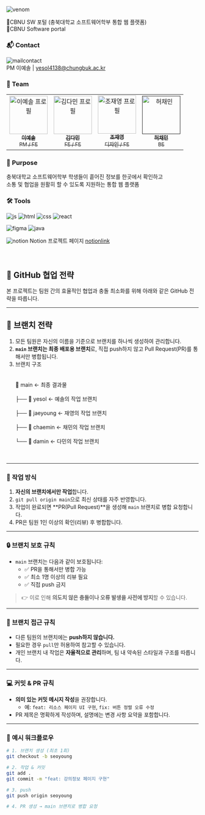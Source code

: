 ![venom](https://capsule-render.vercel.app/api?type=venom&height=200&text=4%20WARD%20&fontSize=70&color=0:8871e5,100:b678c4&stroke=b678c4)

🔹CBNU SW 포털 (충북대학교 소프트웨어학부 통합 웹 플랫폼) <br>
🔹CBNU Software portal
<br>
### 📬 Contact
![mailcontact](https://img.shields.io/badge/Gmail-D14836?style=for-the-badge&logo=gmail&logoColor=white) <br>
PM 이예솔 | yesol4138@chungbuk.ac.kr
<br>

### 👥 Team
<table> <tr> <td align="center"> <a href="https://github.com/ieeyesoi"><img src="https://github.com/ieeyesoi.png" width="100px;" alt="이예솔 프로필"/><br /><sub><b>이예솔</b><br />PM / FE</sub></a> </td> <td align="center"> <a href="https://github.com/kdm0927"><img src="https://github.com/kdm0927.png" width="100px;" alt="김다민 프로필"/><br /><sub><b>김다민</b><br />FE / FE</sub></a> </td> <td align="center"> <a href="https://github.com/jaeyeongt"><img src="https://github.com/jaeyeongt.png" width="100px;" alt="조재영 프로필"/><br /><sub><b>조재영</b><br />디자인 / FE</sub></a> </td> <td align="center"> <a href=""><img src="" width="100px;" alt="허채민"/><br /><sub><b>허채민</b><br />BE</sub></a> </td> </tr> </table>

### 📝 Purpose
충북대학교 소프트웨어학부 학생들이 흩어진 정보를 한곳에서 확인하고 <br>
소통 및 협업을 원활히 할 수 있도록 지원하는 통합 웹 플랫폼 <br>

### 🛠️ Tools
![js](https://img.shields.io/badge/JavaScript-F7DF1E?style=for-the-badge&logo=JavaScript&logoColor=white) ![html](https://img.shields.io/badge/HTML5-E34F26?style=for-the-badge&logo=html5&logoColor=white) ![css](https://img.shields.io/badge/CSS3-1572B6?style=for-the-badge&logo=css3&logoColor=white) ![react](https://img.shields.io/badge/React-20232A?style=for-the-badge&logo=react&logoColor=61DAFB) 

![figma](https://img.shields.io/badge/Figma-F24E1E?style=for-the-badge&logo=figma&logoColor=white) ![java](https://img.shields.io/badge/Java-ED8B00?style=for-the-badge&logo=openjdk&logoColor=white)

![notion](https://img.shields.io/badge/Notion-%23000000.svg?style=for-the-badge&logo=notion&logoColor=white) Notion 프로젝트 페이지 [notionlink](https://www.notion.so/AI-1fddd2128ec480a8ae75e2b56fd802d8?pvs=4)
<br>
<br></br>
## 🤝 GitHub 협업 전략

본 프로젝트는 팀원 간의 효율적인 협업과 충돌 최소화를 위해 아래와 같은 GitHub 전략을 따릅니다.

---

## 🔧 브랜치 전략

1. 모든 팀원은 자신의 이름을 기준으로 브랜치를 하나씩 생성하여 관리합니다.
2. **`main` 브랜치는 최종 배포용 브랜치**로, 직접 push하지 않고 Pull Request(PR)를 통해서만 병합됩니다.
3. 브랜치 구조 <br> </br><br>
📁 main ← 최종 결과물 </br><br>
├── 📁 yesol ← 예솔의 작업 브랜치</br><br>
├── 📁 jaeyoung ← 재영의 작업 브랜치</br><br>
├── 📁 chaemin ← 채민의 작업 브랜치</br><br>
└── 📁 damin ← 다민의 작업 브랜치 </br><br> </br>

---

### 🚀 작업 방식

1. **자신의 브랜치에서만 작업**합니다.
2. `git pull origin main`으로 최신 상태를 자주 반영합니다.
3. 작업이 완료되면 **PR(Pull Request)**을 생성해 `main` 브랜치로 병합 요청합니다.
4. PR은 팀원 1인 이상의 확인(리뷰) 후 병합합니다.

---

### 🔒 브랜치 보호 규칙

- `main` 브랜치는 다음과 같이 보호됩니다:
  - ✅ PR을 통해서만 병합 가능
  - ✅ 최소 1명 이상의 리뷰 필요
  - ✅ 직접 push 금지

> 👉 이로 인해 **의도치 않은 충돌이나 오류 발생을 사전에 방지**할 수 있습니다.

---

### 🛑 브랜치 접근 규칙

- 다른 팀원의 브랜치에는 **push하지 않습니다.**
- 필요한 경우 `pull`만 허용하여 참고할 수 있습니다.
- 개인 브랜치 내 작업은 **자율적으로 관리**하며, 팀 내 약속된 스타일과 구조를 따릅니다.

---

### 💻 커밋 & PR 규칙

- **의미 있는 커밋 메시지 작성**을 권장합니다.
  - 예: `feat: 리소스 페이지 UI 구현`, `fix: 버튼 정렬 오류 수정`
- PR 제목은 명확하게 작성하며, 설명에는 변경 사항 요약을 포함합니다.

---

### 🧭 예시 워크플로우

```bash
# 1. 브랜치 생성 (최초 1회)
git checkout -b seoyoung

# 2. 작업 & 커밋
git add .
git commit -m "feat: 강의정보 페이지 구현"

# 3. push
git push origin seoyoung

# 4. PR 생성 → main 브랜치로 병합 요청

